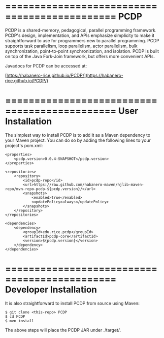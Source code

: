 =============================================
PCDP
=============================================

PCDP is a shared-memory, pedagogical, parallel programming framework. PCDP's
design, implementation, and APIs emphasize simplicity to make it straightforward
to use for programmers new to parallel programming. PCDP supports task
parallelism, loop parallelism, actor parallelism, bulk synchronization,
point-to-point synchronization, and isolation. PCDP is built on top of the Java
Fork-Join framework, but offers more convenient APIs.

Javadocs for PCDP can be accessed at:

[https://habanero-rice.github.io/PCDP/](https://habanero-rice.github.io/PCDP/)

=============================================
User Installation
=============================================

The simplest way to install PCDP is to add it as a Maven dependency to your
Maven project. You can do so by adding the following lines to your project's
pom.xml:

    <properties>
        <pcdp.version>0.0.4-SNAPSHOT</pcdp.version>
    </properties>

    <repositories>
        <repository>
            <id>pcdp-repo</id>
            <url>https://raw.github.com/habanero-maven/hjlib-maven-repo/mvn-repo-pcdp-${pcdp.version}/</url>
            <snapshots>
                <enabled>true</enabled>
                <updatePolicy>always</updatePolicy>
            </snapshots>
        </repository>
    </repositories>

    <dependencies>
        <dependency>
            <groupId>edu.rice.pcdp</groupId>
            <artifactId>pcdp-core</artifactId>
            <version>${pcdp.version}</version>
        </dependency>
    </dependencies>


=============================================
Developer Installation
=============================================

It is also straightforward to install PCDP from source using Maven:

    $ git clone <this-repo> PCDP
    $ cd PCDP
    $ mvn install

The above steps will place the PCDP JAR under ./target/.
